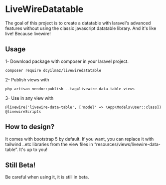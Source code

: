 # LiveWireDatatable
The goal of this project is to create a datatable with laravel's advanced features without using the classic javascript datatable library. And it's like live! Because livewire!

## Usage
1- Download package with composer in your laravel project.
```
composer require dcyilmaz/livewiredatatable
```

2- Publish views with 
```
php artisan vendor:publish --tag=livewire-data-table-views
```

3- Use in any view with 
```
@livewire('livewire-data-table', ['model' => \App\Models\User::class])
@livewireScripts
```
## How to design?
It comes with bootstrap 5 by default. If you want, you can replace it with tailwind ..etc libraries from the view files in “resources/views/livewire-data-table”. It's up to you!

## Still Beta!
Be careful when using it, it is still in beta.
